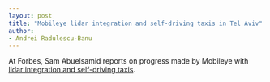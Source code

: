 ```yaml
---
layout: post
title: "Mobileye lidar integration and self-driving taxis in Tel Aviv"
author:
- Andrei Radulescu-Banu
---
```

At Forbes, Sam Abuelsamid reports on progress made by Mobileye with [lidar integration and self-driving taxis](https://www.forbes.com/sites/samabuelsamid/2020/11/20/mobileye-picks-luminar-lidar-for-initial-robotaxis-while-developing-in-house-lidar/?sh=3c1696a1f4b1).
